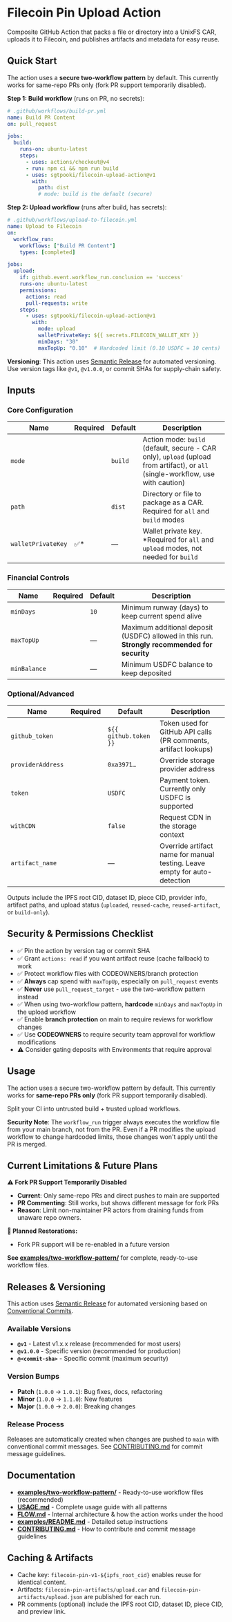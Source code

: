 # Filecoin Pin Upload Action

Composite GitHub Action that packs a file or directory into a UnixFS CAR, uploads it to Filecoin, and publishes artifacts and metadata for easy reuse.

## Quick Start

The action uses a **secure two-workflow pattern** by default. This currently works for same-repo PRs only (fork PR support temporarily disabled).

**Step 1: Build workflow** (runs on PR, no secrets):
```yaml
# .github/workflows/build-pr.yml
name: Build PR Content
on: pull_request

jobs:
  build:
    runs-on: ubuntu-latest
    steps:
      - uses: actions/checkout@v4
      - run: npm ci && npm run build
      - uses: sgtpooki/filecoin-upload-action@v1
        with:
          path: dist
          # mode: build is the default (secure)
```

**Step 2: Upload workflow** (runs after build, has secrets):
```yaml
# .github/workflows/upload-to-filecoin.yml
name: Upload to Filecoin
on:
  workflow_run:
    workflows: ["Build PR Content"]
    types: [completed]

jobs:
  upload:
    if: github.event.workflow_run.conclusion == 'success'
    runs-on: ubuntu-latest
    permissions:
      actions: read
      pull-requests: write
    steps:
      - uses: sgtpooki/filecoin-upload-action@v1
        with:
          mode: upload
          walletPrivateKey: ${{ secrets.FILECOIN_WALLET_KEY }}
          minDays: "30"
          maxTopUp: "0.10"  # Hardcoded limit (0.10 USDFC = 10 cents)
```

**Versioning**: This action uses [Semantic Release](https://semantic-release.gitbook.io/) for automated versioning. Use version tags like `@v1`, `@v1.0.0`, or commit SHAs for supply-chain safety.

## Inputs

### Core Configuration

| Name | Required | Default | Description |
| --- | --- | --- | --- |
| `mode` | | `build` | Action mode: `build` (default, secure - CAR only), `upload` (upload from artifact), or `all` (single-workflow, use with caution) |
| `path` | | `dist` | Directory or file to package as a CAR. Required for `all` and `build` modes |
| `walletPrivateKey` | ✅* | — | Wallet private key. *Required for `all` and `upload` modes, not needed for `build` |

### Financial Controls

| Name | Required | Default | Description |
| --- | --- | --- | --- |
| `minDays` | | `10` | Minimum runway (days) to keep current spend alive |
| `maxTopUp` | | — | Maximum additional deposit (USDFC) allowed in this run. **Strongly recommended for security** |
| `minBalance` | | — | Minimum USDFC balance to keep deposited |

### Optional/Advanced

| Name | Required | Default | Description |
| --- | --- | --- | --- |
| `github_token` | | `${{ github.token }}` | Token used for GitHub API calls (PR comments, artifact lookups) |
| `providerAddress` | | `0xa3971…` | Override storage provider address |
| `token` | | `USDFC` | Payment token. Currently only USDFC is supported |
| `withCDN` | | `false` | Request CDN in the storage context |
| `artifact_name` | | — | Override artifact name for manual testing. Leave empty for auto-detection |

Outputs include the IPFS root CID, dataset ID, piece CID, provider info, artifact paths, and upload status (`uploaded`, `reused-cache`, `reused-artifact`, or `build-only`).

## Security & Permissions Checklist

- ✅ Pin the action by version tag or commit SHA
- ✅ Grant `actions: read` if you want artifact reuse (cache fallback) to work
- ✅ Protect workflow files with CODEOWNERS/branch protection
- ✅ **Always** cap spend with `maxTopUp`, especially on `pull_request` events
- ✅ **Never** use `pull_request_target` - use the two-workflow pattern instead
- ✅ When using two-workflow pattern, **hardcode** `minDays` and `maxTopUp` in the upload workflow
- ✅ Enable **branch protection** on main to require reviews for workflow changes
- ✅ Use **CODEOWNERS** to require security team approval for workflow modifications
- ⚠️ Consider gating deposits with Environments that require approval

## Usage

The action uses a secure two-workflow pattern by default. This currently works for **same-repo PRs only** (fork PR support temporarily disabled).

Split your CI into untrusted build + trusted upload workflows.

**Security Note**: The `workflow_run` trigger always executes the workflow file from your main branch, not from the PR. Even if a PR modifies the upload workflow to change hardcoded limits, those changes won't apply until the PR is merged.

## Current Limitations & Future Plans

**⚠️ Fork PR Support Temporarily Disabled**

- **Current**: Only same-repo PRs and direct pushes to main are supported
- **PR Commenting**: Still works, but shows different message for fork PRs
- **Reason**: Limit non-maintainer PR actors from draining funds from unaware repo owners.

**🔄 Planned Restorations:**
- Fork PR support will be re-enabled in a future version

**See [examples/two-workflow-pattern/](./examples/two-workflow-pattern/)** for complete, ready-to-use workflow files.

## Releases & Versioning

This action uses [Semantic Release](https://semantic-release.gitbook.io/) for automated versioning based on [Conventional Commits](https://www.conventionalcommits.org/).

### Available Versions

- **`@v1`** - Latest v1.x.x release (recommended for most users)
- **`@v1.0.0`** - Specific version (recommended for production)
- **`@<commit-sha>`** - Specific commit (maximum security)

### Version Bumps

- **Patch** (`1.0.0` → `1.0.1`): Bug fixes, docs, refactoring
- **Minor** (`1.0.0` → `1.1.0`): New features
- **Major** (`1.0.0` → `2.0.0`): Breaking changes

### Release Process

Releases are automatically created when changes are pushed to `main` with conventional commit messages. See [CONTRIBUTING.md](./CONTRIBUTING.md) for commit message guidelines.

## Documentation

- **[examples/two-workflow-pattern/](./examples/two-workflow-pattern/)** - Ready-to-use workflow files (recommended)
- **[USAGE.md](./USAGE.md)** - Complete usage guide with all patterns
- **[FLOW.md](./FLOW.md)** - Internal architecture & how the action works under the hood
- **[examples/README.md](./examples/README.md)** - Detailed setup instructions
- **[CONTRIBUTING.md](./CONTRIBUTING.md)** - How to contribute and commit message guidelines

## Caching & Artifacts

- Cache key: `filecoin-pin-v1-${ipfs_root_cid}` enables reuse for identical content.
- Artifacts: `filecoin-pin-artifacts/upload.car` and `filecoin-pin-artifacts/upload.json` are published for each run.
- PR comments (optional) include the IPFS root CID, dataset ID, piece CID, and preview link.
